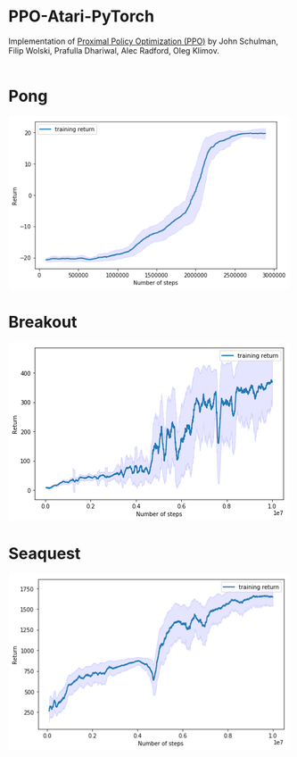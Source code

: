 # PPO-Atari-PyTorch
 Implementation of [Proximal Policy Optimization (PPO)](https://arxiv.org/abs/1707.06347) by John Schulman, Filip Wolski, Prafulla Dhariwal, Alec Radford, Oleg Klimov.<br><br>
 
# Pong
![pong](https://github.com/Hauf3n/PPO-Atari-PyTorch/blob/main/media/Pong.png)
 
# Breakout
![breakout](https://github.com/Hauf3n/PPO-Atari-PyTorch/blob/main/media/Breakout.png)

# Seaquest
![seaquest](https://github.com/Hauf3n/PPO-Atari-PyTorch/blob/main/media/Seaquest.png)